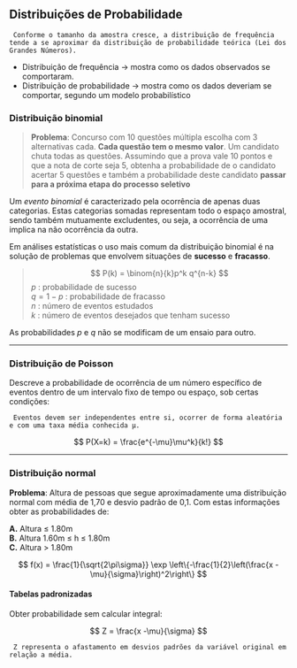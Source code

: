 ## Distribuições de Probabilidade 

     Conforme o tamanho da amostra cresce, a distribuição de frequência tende a se aproximar da distribuição de probabilidade teórica (Lei dos Grandes Números).  


- Distribuição de frequência → mostra como os dados observados se comportaram.
- Distribuição de probabilidade → mostra como os dados deveriam se comportar, segundo um modelo probabilístico

### Distribuição binomial  

> __Problema__: Concurso com 10 questões múltipla escolha com 3 alternativas cada. __Cada questão tem o mesmo valor__. Um candidato chuta todas as questões. Assumindo que a prova vale 10 pontos e que a nota de corte seja 5, obtenha a probabilidade de o candidato acertar 5 questões e também a probabilidade deste candidato __passar para a próxima etapa do processo seletivo__  

Um _evento binomial_ é caracterizado pela ocorrência de apenas duas categorias. Estas categorias somadas representam todo o espaço amostral, sendo também mutuamente excludentes, ou seja, a ocorrência de uma implica na não ocorrência da outra.  

Em análises estatísticas o uso mais comum da distribuição binomial é na solução de problemas que envolvem situações de __sucesso__ e __fracasso__.


> $$
> P(k) = \binom{n}{k}p^k q^{n-k} 
> $$
> $p$ : probabilidade de sucesso  
> $q = 1 - p$ : probabilidade de fracasso  
> $n$ : número de eventos estudados  
> $k$ : número de eventos desejados que tenham sucesso  

As probabilidades $p$ e $q$ não se modificam de um ensaio para outro.

--- 

### Distribuição de Poisson  

Descreve a probabilidade de ocorrência de um número específico de eventos dentro de um intervalo fixo de tempo ou espaço, sob certas condições:  

     Eventos devem ser independentes entre si, ocorrer de forma aleatória e com uma taxa média conhecida μ. 

 $$ 
 P(X=k) = \frac{e^{-\mu}\mu^k}{k!}
 $$    

 --- 

 ### Distribuição normal  

 __Problema__: Altura de pessoas que segue aproximadamente uma distribuição normal com média de 1,70 e desvio padrão de 0,1. Com estas informações obter as probabilidades de:

 __A.__ Altura $\le$ 1.80m  
 __B.__ Altura 1.60m $\le$ h $\le$ 1.80m  
 __C.__ Altura $>$ 1.80m  


$$
f(x) = \frac{1}{\sqrt{2\pi\sigma}} \exp \left\{-\frac{1}{2}\left(\frac{x - \mu}{\sigma}\right)^2\right\}
$$


#### Tabelas padronizadas   

Obter probabilidade sem calcular integral:

$$
Z = \frac{x -\mu}{\sigma}
$$

     Z representa o afastamento em desvios padrões da variável original em relação a média.
 
